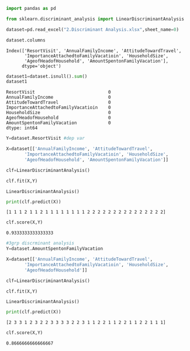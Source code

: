 ```python
import pandas as pd
```


```python
from sklearn.discriminant_analysis import LinearDiscriminantAnalysis
```


```python
dataset=pd.read_excel("2.Discriminant Analysis.xlsx",sheet_name=0)
```


```python
dataset.columns
```




    Index(['ResortVisit', 'AnnualFamilyIncome', 'AttitudeTowardTravel',
           'ImportanceAttachedtoFamilyVacatioin', 'HouseholdSize',
           'AgeofHeadofHousehold', 'AmountSpentonFamilyVacation'],
          dtype='object')




```python
dataset1=dataset.isnull().sum()
dataset1
```




    ResortVisit                            0
    AnnualFamilyIncome                     0
    AttitudeTowardTravel                   0
    ImportanceAttachedtoFamilyVacatioin    0
    HouseholdSize                          0
    AgeofHeadofHousehold                   0
    AmountSpentonFamilyVacation            0
    dtype: int64




```python
Y=dataset.ResortVisit #dep var
```


```python
X=dataset[['AnnualFamilyIncome', 'AttitudeTowardTravel',
       'ImportanceAttachedtoFamilyVacatioin', 'HouseholdSize',
       'AgeofHeadofHousehold', 'AmountSpentonFamilyVacation']]
```


```python
clf=LinearDiscriminantAnalysis()

```


```python
clf.fit(X,Y)
```




    LinearDiscriminantAnalysis()




```python
print(clf.predict(X))
```

    [1 1 1 2 1 1 2 1 1 1 1 1 1 1 1 2 2 2 2 2 2 2 2 2 2 2 2 2 2 2]
    


```python
clf.score(X,Y)
```




    0.9333333333333333




```python
#3grp discrminant analysis
Y=dataset.AmountSpentonFamilyVacation
```


```python
X=dataset[['AnnualFamilyIncome', 'AttitudeTowardTravel',
       'ImportanceAttachedtoFamilyVacatioin', 'HouseholdSize',
       'AgeofHeadofHousehold']]
```


```python
clf=LinearDiscriminantAnalysis()
```


```python
clf.fit(X,Y)
```




    LinearDiscriminantAnalysis()




```python
print(clf.predict(X))
```

    [2 3 3 1 2 3 2 2 3 3 3 3 2 2 3 1 1 2 2 1 1 2 2 1 1 2 2 1 1 1]
    


```python
clf.score(X,Y)
```




    0.8666666666666667




```python

```

